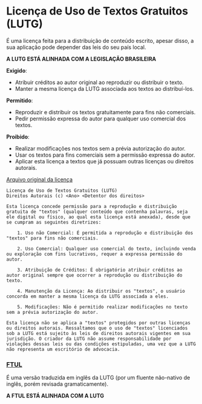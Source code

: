 # Licença de Uso de Textos Gratuitos (LUTG)
É uma licença feita para a distribuição de conteúdo escrito, apesar disso, a sua aplicação pode depender das leis do seu país local.

**A LUTG ESTÁ ALINHADA COM A LEGISLAÇÃO BRASILEIRA**

**Exigido**:
- Atribuir créditos ao autor original ao reproduzir ou distribuir o texto.
- Manter a mesma licença da LUTG associada aos textos ao distribuí-los.

**Permitido**:
- Reproduzir e distribuir os textos gratuitamente para fins não comerciais.
- Pedir permissão expressa do autor para qualquer uso comercial dos textos.

**Proibido**:
- Realizar modificações nos textos sem a prévia autorização do autor.
- Usar os textos para fins comerciais sem a permissão expressa do autor.
- Aplicar esta licença a textos que já possuam outras licenças ou direitos autorais.

[Arquivo original da licença](https://github.com/ElLowLeo/LUTG/blob/main/LUTG)

```
Licença de Uso de Textos Gratuitos (LUTG)
Direitos Autorais (c) <Ano> <Detentor dos direitos>

Esta licença concede permissão para a reprodução e distribuição gratuita de "textos" (qualquer conteúdo que contenha palavras, seja ele digital ou físico, ao qual esta licença está anexada), desde que se cumpram as seguintes diretrizes:

    1. Uso não Comercial: É permitida a reprodução e distribuição dos "textos" para fins não comerciais.

    2. Uso Comercial: Qualquer uso comercial do texto, incluindo venda ou exploração com fins lucrativos, requer a expressa permissão do autor.

    3. Atribuição de Créditos: É obrigatório atribuir créditos ao autor original sempre que ocorrer a reprodução ou distribuição do texto.

    4. Manutenção da Licença: Ao distribuir os "textos", o usuário concorda em manter a mesma licença da LUTG associada a eles.

    5. Modificações: Não é permitido realizar modificações no texto sem a prévia autorização do autor.

Esta licença não se aplica a "textos" protegidos por outras licenças ou direitos autorais. Ressaltamos que o uso de "textos" licenciados sob a LUTG está sujeito às leis de direitos autorais vigentes em sua jurisdição. O criador da LUTG não assume responsabilidade por violações dessas leis ou das condições estipuladas, uma vez que a LUTG não representa um escritório de advocacia.
```

### [FTUL](https://github.com/ElLowLeo/FTUL/)
É uma versão traduzida em inglês da LUTG (por um fluente não-nativo de inglês, porém revisada gramaticamente).

**A FTUL ESTÁ ALINHADA COM A LUTG**
